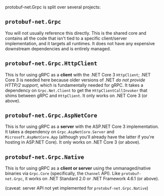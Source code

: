 protobuf-net.Grpc is split over several projects:

## `protobuf-net.Grpc`

You will not usually reference this directly. This is the shared core and contains all the code that isn't tied to a specific client/server implementation,
and it targets all runtimes. It does not have any expensive downstream dependencies and is entirely managed.

## `protobuf-net.Grpc.HttpClient`

This is for using gRPC as a **client** with the .NET Core 3 `HttpClient`; .NET Core 3 is needed here because older versions of .NET *do not provide HTTP/2 support*, which
is fundamentally needed for gRPC. It takes a dependency on `Grpc.Net.Client` to get the `HttpClientCallInvoker` that shims between gRPC and `HttpClient`. It only works on .NET Core 3 (or above).

## `protobuf-net.Grpc.AspNetCore`

This is for using gRPC as a **server** with the ASP.NET Core 3 implementation. It takes a dependency on `Grpc.AspNetCore.Server` and `Microsoft.AspNetCore.App`
(although you'll already have the latter if you're hosting in ASP.NET Core). It only works on .NET Core 3 (or above).

## `protobuf-net.Grpc.Native`

This is for using gRPC as a **client or server** using the unmanaged/native binaries via `Grpc.Core` (specifically, the `Channel` API).
Like `protobuf-net.Grpc`, it works on .NET Standard 2.0 or .NET Framework 4.6.1 (or above).

(caveat: server API not yet implemented for `protobuf-net.Grpc.Native`)